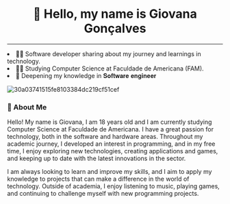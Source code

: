 ### <h1 align="center">💜 Hello, my name is Giovana Gonçalves
__________________________________________________________________________________________________________

 <li> 👩‍💻 Software developer sharing about my journey and learnings in technology.<br/>
 <li> 👩‍🎓 Studying Computer Science at Faculdade de Americana (FAM).<br/>
 <li> 🔗 Deepening my knowledge in 𝐒𝐨𝐟𝐭𝐰𝐚𝐫𝐞 𝐞𝐧𝐠𝐢𝐧𝐞𝐞𝐫 <br/>

![30a03741515fe8103384dc219cf51cef](https://i.pinimg.com/736x/7c/f8/9b/7cf89b9c491319d14bda964a2b19a87e.jpg)


<h3> 🌺 About Me </h3>
        <p>
       Hello! My name is Giovana, I am 18 years old and I am currently studying Computer Science at Faculdade de Americana. I have a great passion for technology, both in the software and hardware areas. Throughout my academic journey, I developed an interest in programming, and in my free time, I enjoy exploring new technologies, creating applications and games, and keeping up to date with the latest innovations in the sector.
        </p>
        <p>
           I am always looking to learn and improve my skills, and I aim to apply my knowledge to projects that can make a difference in the world of technology. Outside of academia, I enjoy listening to music, playing games, and continuing to challenge myself with new programming projects.
        </p>
    </div>
</div>
